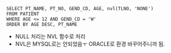 
``` oracle
SELECT PT_NAME, PT_NO, GEND_CD, AGE, nvl(TLNO, 'NONE')
FROM PATIENT
WHERE AGE <= 12 AND GEND_CD = 'W'
ORDER BY AGE DESC, PT_NAME 
```

- NULL 처리는 NVL 함수로 처리
- NVL은 MYSQL로는 안되었음ㅜ ORACLE로 환경 바꾸어주니까 됨.